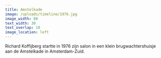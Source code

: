 ```yaml
---
title: Amstelkade
image: /uploads/timeline/1976.jpg
image_width: 80
text_width: 30
text_overlap: 10
image_location: left
---
```


Richard Koffijberg startte in 1976 zijn salon in een klein brugwachtershuisje aan de Amstelkade in Amsterdam-Zuid.